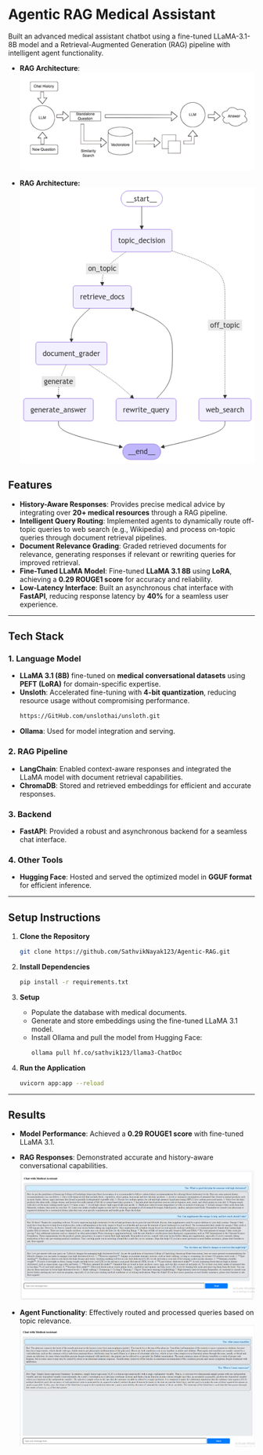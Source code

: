 # Agentic RAG Medical Assistant

Built an advanced medical assistant chatbot using a fine-tuned LLaMA-3.1-8B model and a Retrieval-Augmented Generation (RAG) pipeline with intelligent agent functionality.

- **RAG Architecture**:
![pic1](docs/1_lBVfMJ__9NjgKYiKI6mp4A.png)

- **RAG Architecture:**
![pic2](docs/graph.png)

## Features

- **History-Aware Responses**: Provides precise medical advice by integrating over **20+ medical resources** through a RAG pipeline.
- **Intelligent Query Routing**: Implemented agents to dynamically route off-topic queries to web search (e.g., Wikipedia) and process on-topic queries through document retrieval pipelines.
- **Document Relevance Grading**: Graded retrieved documents for relevance, generating responses if relevant or rewriting queries for improved retrieval.
- **Fine-Tuned LLaMA Model**: Fine-tuned **LLaMA 3.1 8B** using **LoRA**, achieving a **0.29 ROUGE1 score** for accuracy and reliability.
- **Low-Latency Interface**: Built an asynchronous chat interface with **FastAPI**, reducing response latency by **40%** for a seamless user experience.

---

## Tech Stack

### 1. Language Model

- **LLaMA 3.1 (8B)** fine-tuned on **medical conversational datasets** using **PEFT (LoRA)** for domain-specific expertise.
- **Unsloth**: Accelerated fine-tuning with **4-bit quantization**, reducing resource usage without compromising performance.
  ```bash
  https://GitHub.com/unslothai/unsloth.git
  ```
- **Ollama**: Used for model integration and serving.

### 2. RAG Pipeline

- **LangChain**: Enabled context-aware responses and integrated the LLaMA model with document retrieval capabilities.
- **ChromaDB**: Stored and retrieved embeddings for efficient and accurate responses.

### 3. Backend

- **FastAPI**: Provided a robust and asynchronous backend for a seamless chat interface.

### 4. Other Tools

- **Hugging Face**: Hosted and served the optimized model in **GGUF format** for efficient inference.

---

## Setup Instructions

1. **Clone the Repository**

   ```bash
   git clone https://github.com/SathvikNayak123/Agentic-RAG.git
   ```

2. **Install Dependencies**

   ```bash
   pip install -r requirements.txt
   ```

3. **Setup**

   - Populate the database with medical documents.
   - Generate and store embeddings using the fine-tuned LLaMA 3.1 model.
   - Install Ollama and pull the model from Hugging Face:
     ```bash
     ollama pull hf.co/sathvik123/llama3-ChatDoc
     ```

4. **Run the Application**

   ```bash
   uvicorn app:app --reload
   ```

---

## Results

- **Model Performance**: Achieved a **0.29 ROUGE1 score** with fine-tuned LLaMA 3.1.

- **RAG Responses**: Demonstrated accurate and history-aware conversational capabilities.
![pic3](docs/Screenshot%202024-12-16%20160214.png)

- **Agent Functionality**: Effectively routed and processed queries based on topic relevance.
![pic4](docs/Screenshot%202025-01-09%20222456.png)